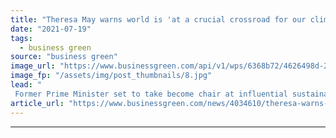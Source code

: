 ```yaml
---
title: "Theresa May warns world is 'at a crucial crossroad for our climate', as she takes up new role at Aldersgate Group"
date: "2021-07-19"
tags: 
  - business green
source: "business green"
image_url: "https://www.businessgreen.com/api/v1/wps/6368b72/4626498d-2745-4cd0-84d7-9936d1353489/10/theresa-may-141118-185x114.jpg"
image_fp: "/assets/img/post_thumbnails/8.jpg"
lead: "
 Former Prime Minister set to take become chair at influential sustainable business group, succeeding former Labour MP Joan Walley ..."
article_url: "https://www.businessgreen.com/news/4034610/theresa-warns-world-crucial-crossroad-climate"
---
```


---
